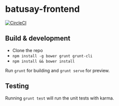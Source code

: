 # batusay-frontend

[![CircleCI](https://circleci.com/gh/vilcabamba/batusay-frontend.svg?style=shield)](https://circleci.com/gh/vilcabamba/batusay-frontend)

## Build & development

- Clone the repo
- `npm install -g bower grunt grunt-cli`
- `npm install && bower install`

Run `grunt` for building and `grunt serve` for preview.

## Testing

Running `grunt test` will run the unit tests with karma.

